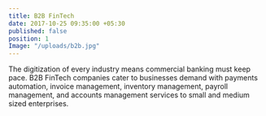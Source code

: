 ```yaml
---
title: B2B FinTech
date: 2017-10-25 09:35:00 +05:30
published: false
position: 1
Image: "/uploads/b2b.jpg"
---
```


The digitization of every industry means commercial banking must keep pace. B2B FinTech companies cater to businesses demand with payments automation, invoice management, inventory management, payroll management, and accounts management services to small and medium sized enterprises.